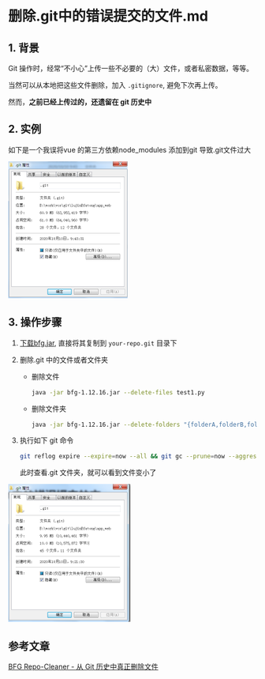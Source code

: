 # 删除.git中的错误提交的文件.md

## 1. 背景

Git 操作时，经常“不小心”上传一些不必要的（大）文件，或者私密数据，等等。

当然可以从本地把这些文件删除，加入 `.gitignore`, 避免下次再上传。

然而，**之前已经上传过的，还遗留在 git 历史中**

## 2. 实例

如下是一个我误将vue 的第三方依赖node_modules 添加到git 导致.git文件过大

<img src="./img/image-20201010094508032.png" alt="image-20201010094508032" style="zoom:50%;" />



## 3. 操作步骤



1. [下载bfg.jar](https://rtyley.github.io/bfg-repo-cleaner/), 直接将其复制到 `your-repo.git` 目录下

2. 删除.git 中的文件或者文件夹

   - 删除文件

     ```sh
     java -jar bfg-1.12.16.jar --delete-files test1.py
     ```

   - 删除文件夹

     ```sh
     java -jar bfg-1.12.16.jar --delete-folders "{folderA,folderB,folderC}"
     ```

3. 执行如下 git 命令

   ```sh
   git reflog expire --expire=now --all && git gc --prune=now --aggressive
   ```

   此时查看.git 文件夹，就可以看到文件变小了

<img src="./img/image-20201010093714396.png" alt="image-20201010093714396" style="zoom:50%;" />

## 参考文章

[BFG Repo-Cleaner - 从 Git 历史中真正删除文件](https://juejin.im/post/6844904045459537934)
